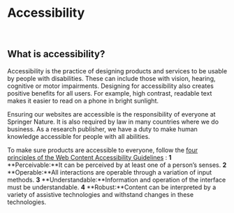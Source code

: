 # Accessibility

 <br />
 
## What is accessibility?
Accessibility is the practice of designing products and services to be usable by people with disabilities. These can include those with vision, hearing, cognitive or motor impairments. Designing for accessibility also creates positive benefits for all users. For example, high contrast, readable text makes it easier to read on a phone in bright sunlight.

Ensuring our websites are accessible is the responsibility of everyone at Springer Nature. It is also required by law in many countries where we do business. As a research publisher, we have a duty to make human knowledge accessible for people with all abilities.

To make sure products are accessible to everyone, follow the  [four principles of the Web Content Accessibility Guidelines](https://www.w3.org/TR/UNDERSTANDING-WCAG20/intro.html#introduction-fourprincs-head) :
**1** **Perceivable:**It can be perceived by at least one of a person’s senses.
**2** **Operable:**All interactions are operable through a variation of input methods.
**3** **Understandable:**Information and operation of the interface must be understandable. 
**4** **Robust:**Content can be interpreted by a variety of assistive technologies and withstand changes in these technologies.
